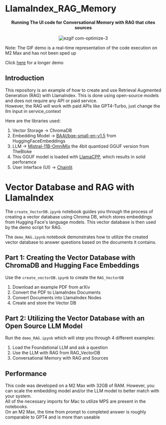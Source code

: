 # LlamaIndex_RAG_Memory


<p align="center">
   <strong>Running The UI code for Conversational Memory with RAG that cites sources</strong><br><br>
   <img src="https://github.com/Josh-ee/LlamaIndex_RAG_Memory/assets/74482044/6c7cc0cf-c0c0-4fa8-99ec-cda9cde7e11c" alt="ezgif com-optimize-3"/>
</p>

Note: The GIF demo is a real-time representation of the code execution on M2 Max and has not been sped up  


Click [here](https://youtu.be/80ige6hVlE8) for a longer demo

## Introduction

This repository is an example of how to create and use Retrieval Augmented Generation (RAG) with LlamaIndex. 
This is done using open-source models and does not require any API or paid service.  
However, the RAG will work with paid APIs like GPT4-Turbo, just change the llm input in service_context

Here are the libraries used:

   1. Vector Storage -> ChromaDB
   2. Embedding Model -> [BAAI/bge-small-en-v1.5](https://huggingface.co/spaces/mteb/leaderboard) from HuggingFaceEmbeddings
   3. LLM -> [Mistral-11B-OmniMix](https://huggingface.co/TheBloke/Mistral-11B-OmniMix-GGUF) the 4bit quantized GGUF version from TheBloke
   4. This GGUF model is loaded with [LlamaCPP](https://github.com/abetlen/llama-cpp-python.git), which results in solid perforamce
   5. User Interface (UI) -> [Chainlit](https://docs.chainlit.io/integrations/llama-index)



# Vector Database and RAG with LlamaIndex


The `create_VectorDB.ipynb` notebook guides you through the process of creating a vector database using Chroma DB, which stores embeddings from Hugging Face's language models. This vector database is then used by the demo script for RAG.

The `demo_RAG.ipynb` notebook demonstrates how to utilize the created vector database to answer questions based on the documents it contains.


## Part 1: Creating the Vector Database with ChromaDB and Hugging Face Embeddings

Use the `create_vectorDB.ipynb` to create the `RAG_VectorDB`
   1. Download an example PDF from arXiv
   2. Convert the PDF to LlamaIndex Documents
   3. Convert Documents into LlamaIndex Nodes
   4. Create and store the Vector DB


## Part 2: Utilizing the Vector Database with an Open Source LLM Model

Run the `demo_RAG.ipynb` which will step you through 4 different examples:
   1. Load the Foundational LLM and ask a question
   2. Use the LLM with RAG from RAG_VectorDB
   3. Conversational Memory with RAG and Sources

## Performance

This code was developed on a M2 Max with 32GB of RAM. However, you can scale the embedding model and/or the LLM model to better match with your system.  
All of the necessary imports for Mac to utilize MPS are present in the notebooks.  
On an M2 Max, the time from prompt to completed answer is roughly comparable to GPT4 and is more than useable 

